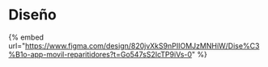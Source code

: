 # Diseño

{% embed url="https://www.figma.com/design/820jvXkS9nPIIOMJzMNHiW/Dise%C3%B1o-app-movil-reparitidores?t=Go547sS2IcTP9iVs-0" %}
